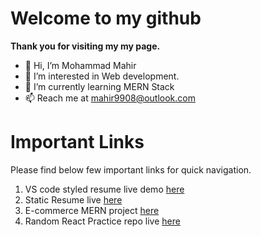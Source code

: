 

# Welcome to my github

**Thank you for visiting my my page.**

- 👋 Hi, I’m Mohammad Mahir 
- 👀 I’m interested in Web development.
- 🌱 I’m currently learning MERN Stack
- 📫 Reach me at mahir9908@outlook.com


# Important Links

Please find below few important links for quick navigation.


1. VS code styled resume live demo [here](https://mahirmmk.github.io/react-vscode-portfolio/)
2. Static Resume live [here](https://mahirmmk.github.io/resume/)
3. E-commerce MERN project [here](https://github.com/mahirmmk/ecom)
4. Random React Practice repo live [here](https://mahirmmk.github.io/react-practice-project/)


<!---
mahirmmk/mahirmmk is a ✨ special ✨ repository because its `README.md` (this file) appears on your GitHub profile.
You can click the Preview link to take a look at your changes.
--->
